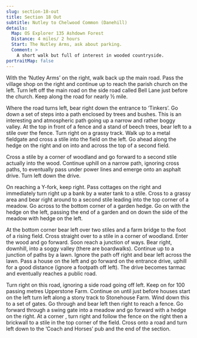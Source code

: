 ```yaml
---
slug: section-18-out
title: Section 18 Out
subtitle: Nutley to Chelwood Common (Danehill)
details:
  Map: OS Explorer 135 Ashdown Forest
  Distance: 4 miles/ 2 hours
  Start: The Nutley Arms, ask about parking.
  Comment: >
    A short walk but full of interest in wooded countryside.
portraitMap: false
---
```

With the ‘Nutley Arms’ on the right, walk back up the main road. Pass the village shop on the right and continue up to reach the parish church on the left. Turn left off the main road on the side road called Bell Lane just before the church. Keep along the road for nearly ½ mile.

Where the road turns left, bear right down the entrance to ‘Tinkers’. Go down a set of steps into a path enclosed by trees and bushes. This is an interesting and atmospheric path going up a narrow and rather boggy valley. At the top in front of a fence and a stand of beech trees, bear left to a stile over the fence. Turn right on a grassy track. Walk up to a metal fieldgate and cross a stile into the field on the left. Go ahead along the hedge on the right and on into and across the top of a second field.

Cross a stile by a corner of woodland and go forward to a second stile actually into the wood. Continue uphill on a narrow path, ignoring cross paths, to eventually pass under power lines and emerge onto an asphalt drive. Turn left down the drive.

On reaching a Y-fork, keep right. Pass cottages on the right and immediately turn right up a bank by a water tank to a stile. Cross to a grassy area and bear right around to a second stile leading into the top corner of a meadow. Go across to the bottom corner of a garden hedge. Go on with the hedge on the left, passing the end of a garden and on down the side of the meadow with hedge on the left.

At the bottom corner bear left over two stiles and a farm bridge to the foot of a rising field. Cross straight over to a stile in a corner of woodland. Enter the wood and go forward. Soon reach a junction of ways. Bear right, downhill, into a soggy valley (there are boardwalks). Continue up to a junction of paths by a lawn. Ignore the path off right and bear left across the lawn. Pass a house on the left and go forward on the entrance drive, uphill for a good distance (ignore a footpath off left). The drive becomes tarmac and eventually reaches a public road.

Turn right on this road, ignoring a side road going off left. Keep on for 100 passing metres Upperstone Farm. Continue on until just before houses start on the left turn left along a stony track to Stonehouse Farm. Wind down this to a set of gates. Go through and bear left then right to reach a fence. Go forward through a swing gate into a meadow and go forward with a hedge on the right. At a corner , turn right and follow the fence on the right then a brickwall to a stile in the top corner of the field. Cross onto a road and turn left down to the ‘Coach and Horses’ pub and the end of the section.

